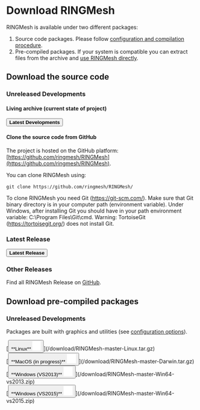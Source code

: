 # Download RINGMesh

RINGMesh is available under two different packages:

 1. Source code packages. Please follow [configuration and compilation procedure](http://www.ringmesh.org/try/installation).
 1. Pre-compiled packages. If your system is compatible you can extract files from the archive and 
 [use RINGMesh directly](http://www.ringmesh.org/try/installation).

## Download the source code
### Unreleased Developments
#### Living archive (current state of project)

[<button type="button" class="btn btn-success">
**Latest Developments**
</button>](https://github.com/ringmesh/RINGMesh/archive/master.zip)

#### Clone the source code from GitHub

 The project is hosted on the GitHub platform: [https://github.com/ringmesh/RINGMesh](https://github.com/ringmesh/RINGMesh). 
 
 You can clone RINGMesh using:

	git clone https://github.com/ringmesh/RINGMesh/
	
 To clone RINGMesh you need Git (https://git-scm.com/). Make sure that Git binary directory is in your computer path 
 (environment variable). Under Windows, after installing Git you should have in your path environment variable: 
 C:\Program Files\Git\cmd. Warning: TortoiseGit (https://tortoisegit.org/) does not install Git.
 


### Latest Release
[<button type="button" class="btn btn-success">
**Latest Release**
</button>](https://github.com/ringmesh/RINGMesh/archive/5.1.0.zip)

### Other Releases
Find all RINGMesh Release on [GitHub](https://github.com/ringmesh/RINGMesh/releases).

## Download pre-compiled packages
### Unreleased Developments

Packages are built with graphics and utilities (see [configuration options](/try/tutorials/configure_compile_ringmesh)).

<div class="horizontal_expand" markdown="1">
<div>
[<button type="button" class="btn btn-success">
**Linux** <img src="../img/linux-white.png" alt="linux logo" height="25">
</button>](/download/RINGMesh-master-Linux.tar.gz)
</div>
<div>
[<button type="button" class="btn btn-success">
**MacOS (in progress)** <img src="../img/apple-white.png" alt="apple logo" height="25">
</button>](/download/RINGMesh-master-Darwin.tar.gz)
</div>
<div>
[<button type="button" class="btn btn-success">
**Windows (VS2013)** <img src="../img/windows-white.png" alt="windows logo" height="25">
</button>](/download/RINGMesh-master-Win64-vs2013.zip)
</div>
<div>
[<button type="button" class="btn btn-success">
**Windows (VS2015)** <img src="../img/windows-white.png" alt="windows logo" height="25">
</button>](/download/RINGMesh-master-Win64-vs2015.zip)
</div>
</div>
